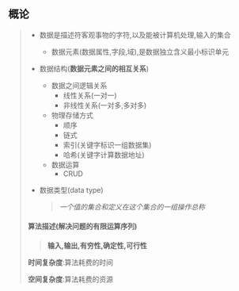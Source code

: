 ## 概论

> - 数据是描述符客观事物的字符,以及能被计算机处理,输入的集合
>
>   - 数据元素(数据属性,字段,域),是数据独立含义最小标识单元
>
>   
>
> - 数据结构(__数据元素之间的相互关系__)
>
>   - 数据之间逻辑关系
>     - 线性关系(一对一)
>     - 非线性关系(一对多,多对多)
>   - 物理存储方式
>     - 顺序
>     - 链式
>     - 索引(关键字标识一组数据集)
>     - 哈希(关键字计算数据地址)
>   - 数据运算
>     - CRUD
>
>  
>
> - 数据类型(data type)
>
>   > _一个值的集合和定义在这个集合的一组操作总称_
>
> #### 算法描述(解决问题的有限运算序列)
>
> > __输入,输出,有穷性,确定性,可行性__
>
> __时间复杂度__:算法耗费的时间
>
> __空间复杂度__:算法耗费的资源

